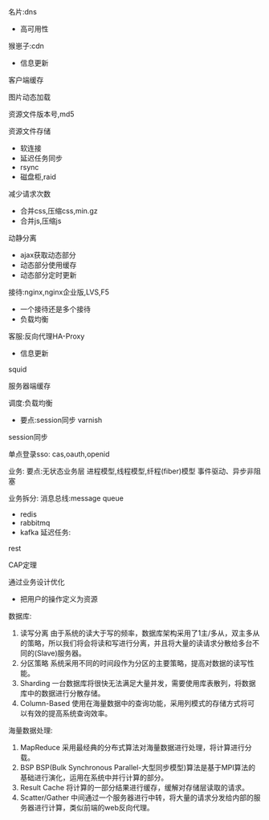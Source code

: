 名片:dns
- 高可用性

猴崽子:cdn
- 信息更新

客户端缓存

图片动态加载

资源文件版本号,md5

资源文件存储
- 软连接
- 延迟任务同步
- rsync
- 磁盘柜,raid

减少请求次数
- 合并css,压缩css,min.gz
- 合并js,压缩js

动静分离
- ajax获取动态部分
- 动态部分使用缓存
- 动态部分定时更新


接待:nginx,nginx企业版,LVS,F5
- 一个接待还是多个接待
- 负载均衡

客服:反向代理HA-Proxy
- 信息更新

squid

服务器端缓存

调度:负载均衡
- 要点:session同步
varnish

session同步

单点登录sso: cas,oauth,openid

业务:
要点:无状态业务层
进程模型,线程模型,纤程(fiber)模型
事件驱动、异步非阻塞

业务拆分:
消息总线:message queue
- redis
- rabbitmq
- kafka
延迟任务:


rest

CAP定理

通过业务设计优化
- 把用户的操作定义为资源

数据库:
1. 读写分离
    由于系统的读大于写的频率，数据库架构采用了1主/多从，双主多从的策略，所以我们将会将读和写进行分离，并且将大量的读请求分散给多台不同的(Slave)服务器。
2. 分区策略
    系统采用不同的时间段作为分区的主要策略，提高对数据的读写性能。
3. Sharding
    一台数据库将很快无法满足大量并发，需要使用库表散列，将数据库中的数据进行分散存储。
4. Column-Based
   使用在海量数据中的查询功能，采用列模式的存储方式将可以有效的提高系统查询效率。

海量数据处理:
1. MapReduce
   采用最经典的分布式算法对海量数据进行处理，将计算进行分载。
2. BSP
    BSP(Bulk Synchronous Parallel-大型同步模型)算法是基于MPI算法的基础进行演化，运用在系统中并行计算的部分。
3. Result Cache
    将计算的一部分结果进行缓存，缓解对存储层读取的请求。
4. Scatter/Gather
    中间通过一个服务器进行中转，将大量的请求分发给内部的服务器进行计算，类似前端的web反向代理。




